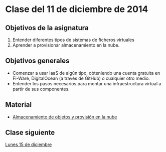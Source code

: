 Clase del 11 de diciembre de 2014
========================================

Objetivos de la asignatura
---------------------------

1. Entender diferentes tipos de sistemas de ficheros virtuales
2. Aprender a provisionar almacenamiento en la nube.

Objetivos generales
----

* Comenzar a usar IaaS de algún tipo, obteniendo una cuenta gratuita en Fi-Ware, DigitalOcean (a través de GitHub) o cualquier otro medio.
* Entender los pasos necesarios para montar una infraestructura virtual a partir de sus componentes.

Material
--------

* [Almacenamiento de objetos y provisión en la nube](http://jj.github.io/IV/documentos/temas/Almacenamiento#almacenamiento-de-objetos)


Clase siguiente
---

[Lunes 15 de diciembre](24.md)
